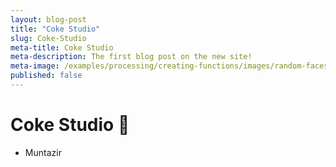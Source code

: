 ```yaml
---
layout: blog-post
title: "Coke Studio"
slug: Coke-Studio
meta-title: Coke Studio
meta-description: The first blog post on the new site!
meta-image: /examples/processing/creating-functions/images/random-faces-2.png
published: false
---
```


# Coke Studio :musical_score:

- Muntazir